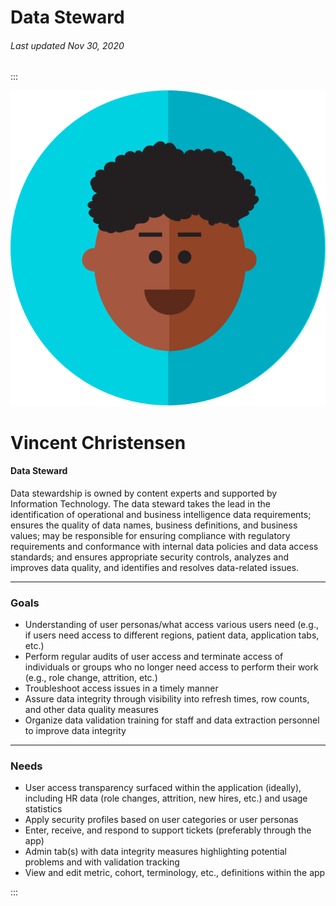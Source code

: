 # Data Steward

###### Last updated Nov 30, 2020

:::

<div class="persona-header">

![Avatar Image](./assets/avatars/avatar80.svg)

<div>

# Vincent Christensen

#### Data Steward

Data stewardship is owned by content experts and supported by Information Technology. The data steward takes the lead in the identification of operational and business intelligence data requirements; ensures the quality of data names, business definitions, and business values; may be responsible for ensuring compliance with regulatory requirements and conformance with internal data policies and data access standards; and ensures appropriate security controls, analyzes and improves data quality, and identifies and resolves data-related issues.

</div>

</div>

<article>

---

### Goals

-   Understanding of user personas/what access various users need (e.g., if users need access to different regions, patient data, application tabs, etc.)
-   Perform regular audits of user access and terminate access of individuals or groups who no longer need access to perform their work (e.g., role change, attrition, etc.)
-   Troubleshoot access issues in a timely manner
-   Assure data integrity through visibility into refresh times, row counts, and other data quality measures
-   Organize data validation training for staff and data extraction personnel to improve data integrity

---

### Needs

-   User access transparency surfaced within the application (ideally), including HR data (role changes, attrition, new hires, etc.) and usage statistics
-   Apply security profiles based on user categories or user personas
-   Enter, receive, and respond to support tickets (preferably through the app)
-   Admin tab(s) with data integrity measures highlighting potential problems and with validation tracking
-   View and edit metric, cohort, terminology, etc., definitions within the app

</article>

:::
